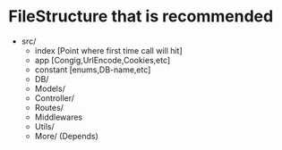 # FileStructure that is recommended
- src/
    - index [Point where first time call will hit]
    - app [Congig,UrlEncode,Cookies,etc]
    - constant [enums,DB-name,etc]
    - DB/
    - Models/
    - Controller/
    - Routes/
    - Middlewares
    - Utils/
    - More/ (Depends)
